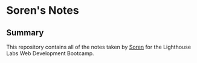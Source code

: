 # Soren's Notes

## Summary

This repository contains all of the notes taken by [Soren](https://github.com/skendanavian) for the Lighthouse Labs Web Development Bootcamp.
